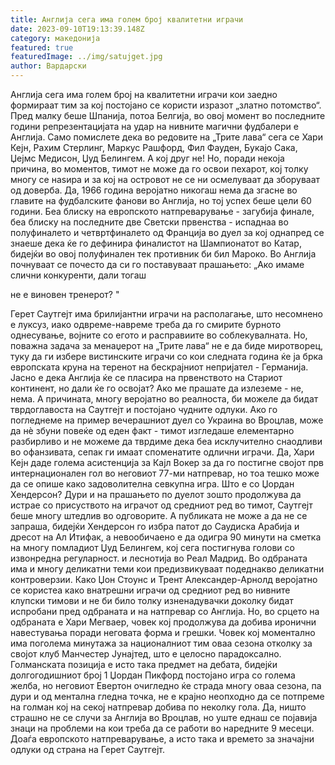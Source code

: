 ```yaml
---
title: Англија сега има голем број квалитетни играчи
date: 2023-09-10T19:13:39.148Z
category: македонија
featured: true
featuredImage: ../img/satujget.jpg
author: Вардарски
---
```

Англија сега има голем број на квалитетни играчи кои заедно формираат тим за кој постојано се користи изразот „златно потомство“. Пред малку беше Шпанија, потоа Белгија, во овој момент во последните години репрезентацијата на удар на нивните магични фудбалери е Англија. Само помислете дека во редовите на „Трите лава“ сега се Хари Кејн, Рахим Стерлинг, Маркус Рашфорд, Фил Фауден, Букајо Сака, Џејмс Медисон, Џуд Белингем. А кој друг не! Но, поради некоја причина, во моментов, тимот не може да го освои пехарот, кој толку многу се наѕира и за кој на островот не се ни осмелуваат да зборуваат од доверба. Да, 1966 година веројатно никогаш нема да згасне во главите на фудбалските фанови во Англија, но тој успех беше цели 60 години. Беа блиску на европското натпреварување - загубија финале, беа блиску на последните две Светски првенства - испаднаа во полуфиналето и четвртфиналето од Франција во дуел за кој однапред се знаеше дека ќе го дефинира финалистот на Шампионатот во Катар, бидејќи во овој полуфинален тек противник би бил Мароко. Во Англија почнуваат се почесто да си го поставуваат прашањето: „Ако имаме слични конкуренти, дали тогаш

не е виновен тренерот? "

Герет Саутгејт има брилијантни играчи на располагање, што несомнено е луксуз, иако одвреме-навреме треба да го смирите бурното однесување, војните со егото и расправиите во соблекувалната. Но, поважна задача за менаџерот на „Трите лава“ не е да биде миротворец, туку да ги избере вистинските играчи со кои следната година ќе ја брка европската круна на теренот на бескрајниот непријател - Германија. Јасно е дека Англија ќе се пласира на првенството на Стариот континент, но дали ќе го освојат? Ако ме прашате да излеземе - не, нема. А причината, многу веројатно во реалноста, би можеле да бидат тврдоглавоста на Саутгејт и постојано чудните одлуки. Ако го погледнеме на пример вечерашниот дуел со Украина во Вроцлав, може да нè збуни повеќе од еден факт - тимот изгледаше елементарно разбирливо и не можеме да тврдиме дека беа исклучително снаодливи во офанзивата, сепак ги имаат споменатите одлични играчи. Да, Хари Кејн даде голема асистенција за Кајл Вокер за да го постигне својот прв интернационален гол во неговиот 77-ми натпревар, но тоа тешко може да се опише како задоволителна севкупна игра. Што е со Џордан Хендерсон? Дури и на прашањето по дуелот зошто продолжува да истрае со присуството на играчот од средниот ред во тимот, Саутгејт беше многу штедлив во одговорите. А публиката не може а да не се запраша, бидејќи Хендерсон го избра патот до Саудиска Арабија и дресот на Ал Итифак, а невообичаено е да одигра 90 минути на сметка на многу помладиот Џуд Белингем, кој сега постигнува голови со извонредна регуларност. и леснотија во Реал Мадрид. Во одбраната има и многу деликатни теми кои предизвикуваат подеднакво деликатни контроверзии. Како Џон Стоунс и Трент Александер-Арнолд веројатно се користеа како внатрешни играчи од средниот ред во нивните клупски тимови и не би било толку изненадувачки доколку бидат испробани пред одбраната и на натпревар со Англија. Но, во срцето на одбраната е Хари Мегваер, човек кој продолжува да добива иронични навестувања поради неговата форма и грешки. Човек кој моментално има поголема минутажа за националниот тим оваа сезона отколку за својот клуб Манчестер Јунајтед, што е целосно парадоксално. Голманската позиција е исто така предмет на дебата, бидејќи долгогодишниот број 1 Џордан Пикфорд постојано игра со голема желба, но неговиот Евертон очигледно ќе страда многу оваа сезона, па дури и од ментална гледна точка, не е крајно неопходно да се потпреме на голман кој на секој натпревар добива по неколку гола. Да, ништо страшно не се случи за Англија во Вроцлав, но уште еднаш се појавија знаци на проблеми на кои треба да се работи во наредните 9 месеци. Доаѓа европското натпреварување, а исто така и времето за значајни одлуки од страна на Герет Саутгејт.
